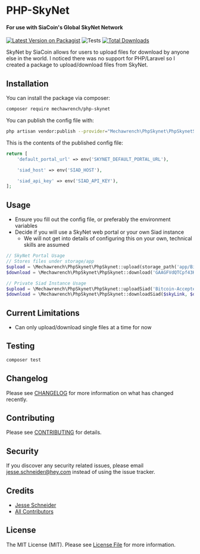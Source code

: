 # PHP-SkyNet
#### For use with SiaCoin's Global SkyNet Network

[![Latest Version on Packagist](https://img.shields.io/packagist/v/mechawrench/php-skynet.svg?style=flat-square)](https://packagist.org/packages/mechawrench/php-skynet)
![Tests](https://github.com/mechawrench/php-skynet/workflows/Tests/badge.svg)
[![Total Downloads](https://img.shields.io/packagist/dt/mechawrench/php-skynet.svg?style=flat-square)](https://packagist.org/packages/mechawrench/php-skynet)


SkyNet by SiaCoin allows for users to upload files for download by anyone else in the world.  I noticed there was no 
support for PHP/Laravel so I created a package to upload/download files from SkyNet.

## Installation

You can install the package via composer:

```bash
composer require mechawrench/php-skynet
```

You can publish the config file with:
```bash
php artisan vendor:publish --provider="Mechawrench\PhpSkynet\PhpSkynetServiceProvider" --tag="config"
```

This is the contents of the published config file:

```php
return [
    'default_portal_url' => env('SKYNET_DEFAULT_PORTAL_URL'),

    'siad_host' => env('SIAD_HOST'),

    'siad_api_key' => env('SIAD_API_KEY'),
];
```

## Usage

- Ensure you fill out the config file, or preferably the environment variables
- Decide if you will use a SkyNet web portal or your own Siad instance
  - We will not get into details of configuring this on your own, technical skills are assumed

``` php
// SkyNet Portal Usage
// Stores files under storage/app
$upload = \Mechawrench\PhpSkynet\PhpSkynet::upload(storage_path('app/Bitcoin-Accepted-Here-Button-PNG-Clipart.png'));
$download = \Mechawrench\PhpSkynet\PhpSkynet::download('GAAGFVdQTCpf43KH7Wami5iNldaEHbyxQXhjDkd_ifob2g');

// Private Siad Instance Usage
$upload = \Mechawrench\PhpSkynet\PhpSkynet::uploadSiad('Bitcoin-Accepted-Here-Button-PNG-Clipart.png', storage_path('app/Bitcoin-Accepted-Here-Button-PNG-Clipart.png'), $my_optional_siad_host, $my_optional_siad_apiKey);
$download = \Mechawrench\PhpSkynet\PhpSkynet::downloadSiad($skyLink, $optional_filename, $optional_siad_host);
```
## Current Limitations
- Can only upload/download single files at a time for now

## Testing

``` bash
composer test
```

## Changelog

Please see [CHANGELOG](CHANGELOG.md) for more information on what has changed recently.

## Contributing

Please see [CONTRIBUTING](CONTRIBUTING.md) for details.

## Security

If you discover any security related issues, please email jesse.schneider@hey.com instead of using the issue tracker.

## Credits

- [Jesse Schneider](https://github.com/Mechawrench)
- [All Contributors](../../contributors)

## License

The MIT License (MIT). Please see [License File](LICENSE.md) for more information.
